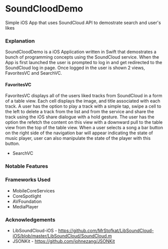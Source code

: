 # SoundCloodDemo
Simple iOS App that uses SoundCloud API to demostrate search and user's likes

### Explanation
SoundCloodDemo is a iOS Application written in Swift that demostrates a bunch of programming concepts using the SoundCloud service. When the App is first launched the user is prompted to log in and get redirected to the SoundCloud log in page. Once logged in the user is shown 2 views, FavoritesVC and SearchVC. 
#### FavoritesVC

FavoritesVC displays all of the users liked tracks from SoundCloud in a form of a table view. Each cell displays the image, and title associated with each track. A user has the option to play a track with a simple tap, swipe a cell to the left to delete a track from the list and from the service and share the track using the iOS share dialogue with a hold gesture. The user has the option the refetch the content on this view with a downward pull to the table view from the top of the table view. When a user selects a song a bar button on the right side of the navigation bar will appear indicating the state of music player, user can also manipulate the state of the player with this button.

- SearchVC 


### Notable Features

### Frameworks Used
- MobileCoreServices
- CoreSpotlight
- AVFoundation
- MediaPlayer

### Acknowledgements
- LibSoundCloud-iOS - https://github.com/MrStofkat/LibSoundCloud-iOS/blob/master/LibSoundCloud/SoundCloud.m
- JSONKit - https://github.com/johnezang/JSONKit

